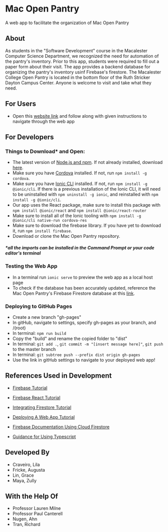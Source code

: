 # Mac Open Pantry
A web app to facilitate the organization of Mac Open Pantry

## About

As students in the "Software Development" course in the Macalester Computer Science Department, we recognized the need for automation of the pantry's inventory. Prior to this app, students were required to fill out a paper form about their visit. The app provides a backend database for organizing the pantry's inventory usinf Firebase's firestore. 
The Macalester College Open Pantry is located in the bottom floor of the Ruth Stricker Dayton Campus Center.
Anyone is welcome to visit and take what they need.

## For Users

- Open this [website link](https://africke99.github.io/Mac_OpenPantry.github.io/) and follow along with given instructions to navigate through the web app

## For Developers 

### Things to Download* and Open:

- The latest version of [Node.js and npm](https://ionicframework.com/docs/installation/environment). If not already installed, download [here](https://nodejs.org/en/download/).
- Make sure you have [Cordova](https://cordova.apache.org/) installed. If not, run `npm install -g cordova`.
- Make sure you have [Ionic CLI](https://ionicframework.com/docs/installation/cli) installed. If not, run `npm install -g @ionic/cli`. If there is a previous installation of the Ionic CLI, it will need to be uninstalled with `npm uninstall -g ionic`, and reinstalled with `npm install -g @ionic/cli`.
- Our app uses the React package, make sure to install this package with `npm install @ionic/react` and `npm install @ionic/react-router`
- Make sure to install all of the Ionic tooling with `npm install -g @ionic/cli native-run cordova-res`
- Make sure to download the firebase library. If you have yet to download it, run `npm install firebase`.
- Download or clone the Mac Open Pantry repository.
##### *all the imports can be installed in the Command Prompt or your code editor's terminal

### Testing the Web App

- In a terminal run `ionic serve` to preview the web app as a local host page
- To check if the database has been accurately updated, reference the Mac Open Pantry's Firebase Firestore database at this [link](https://console.firebase.google.com/u/1/project/mac-openpantry/firestore/).

### Deploying to GitHub Pages

- Create a new branch "gh-pages"
- In gitHub, navigate to settings, specify gh-pages as your branch, and /(root)
- In terminal: `npm run build`
- Copy the "build" and rename the copied folder to "dist"
- In terminal: `git add .`, `git commit -m "[insert message here]"`, `git push` to the master branch
- In terminal: `git subtree push --prefix dist origin gh-pages`
- Use the link in gitHub settings to navigate to your deployed web app!

## References Used in Development

- [Firebase Tutorial](https://www.robinwieruch.de/complete-firebase-authentication-react-tutorial#manage-users-with-firebases-realtime-database-in-react)

- [Firebase React Tutorial](https://medium.com/technest/how-to-connect-firebase-cloud-firestore-to-your-react-app-1118fd182c60)

- [Integrating Firestore Tutorial](https://sebhastian.com/react-firestore/)

- [Deploying A Web App Tutorial](https://dev.to/yuribenjamin/how-to-deploy-react-app-in-github-pages-2a1f)

- [Firebase Documentation Using Cloud Firestore](https://firebase.google.com/docs/firestore/)

- [Guidance for Using Typescript](https://www.typescriptlang.org/)


## Developed By
- Craveiro, Lila
- Fricke, Augusta
- Lin, Grace
- Maya, Zully

## With the Help Of
- Professor Lauren Milne
- Professor Paul Canterell
- Nugen, Ahn
- Tran, Richard

